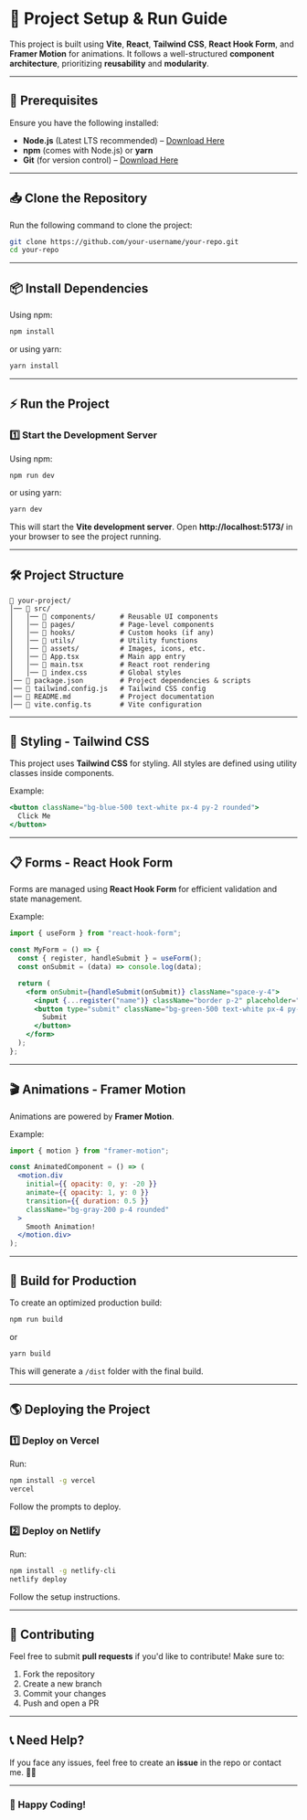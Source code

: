# **🚀 Project Setup & Run Guide**  

This project is built using **Vite**, **React**, **Tailwind CSS**, **React Hook Form**, and **Framer Motion** for animations. It follows a well-structured **component architecture**, prioritizing **reusability** and **modularity**.

---

## **📌 Prerequisites**  
Ensure you have the following installed:  
- **Node.js** (Latest LTS recommended) – [Download Here](https://nodejs.org/)  
- **npm** (comes with Node.js) or **yarn**  
- **Git** (for version control) – [Download Here](https://git-scm.com/)  

---

## **📥 Clone the Repository**  
Run the following command to clone the project:  
```sh
git clone https://github.com/your-username/your-repo.git
cd your-repo
```

---

## **📦 Install Dependencies**  
Using npm:  
```sh
npm install
```
or using yarn:  
```sh
yarn install
```

---

## **⚡ Run the Project**  
### **1️⃣ Start the Development Server**  
Using npm:  
```sh
npm run dev
```
or using yarn:  
```sh
yarn dev
```
This will start the **Vite development server**. Open **http://localhost:5173/** in your browser to see the project running.

---

## **🛠 Project Structure**  
```
📂 your-project/
│── 📂 src/
│   │── 📂 components/      # Reusable UI components
│   │── 📂 pages/           # Page-level components
│   │── 📂 hooks/           # Custom hooks (if any)
│   │── 📂 utils/           # Utility functions
│   │── 📂 assets/          # Images, icons, etc.
│   │── 📜 App.tsx          # Main app entry
│   │── 📜 main.tsx         # React root rendering
│   │── 📜 index.css        # Global styles
│── 📜 package.json         # Project dependencies & scripts
│── 📜 tailwind.config.js   # Tailwind CSS config
│── 📜 README.md            # Project documentation
│── 📜 vite.config.ts       # Vite configuration
```

---

## **🎨 Styling - Tailwind CSS**  
This project uses **Tailwind CSS** for styling. All styles are defined using utility classes inside components.

Example:
```jsx
<button className="bg-blue-500 text-white px-4 py-2 rounded">
  Click Me
</button>
```

---

## **📋 Forms - React Hook Form**  
Forms are managed using **React Hook Form** for efficient validation and state management.

Example:
```jsx
import { useForm } from "react-hook-form";

const MyForm = () => {
  const { register, handleSubmit } = useForm();
  const onSubmit = (data) => console.log(data);

  return (
    <form onSubmit={handleSubmit(onSubmit)} className="space-y-4">
      <input {...register("name")} className="border p-2" placeholder="Name" />
      <button type="submit" className="bg-green-500 text-white px-4 py-2">
        Submit
      </button>
    </form>
  );
};
```

---

## **🎬 Animations - Framer Motion**  
Animations are powered by **Framer Motion**.

Example:
```jsx
import { motion } from "framer-motion";

const AnimatedComponent = () => (
  <motion.div
    initial={{ opacity: 0, y: -20 }}
    animate={{ opacity: 1, y: 0 }}
    transition={{ duration: 0.5 }}
    className="bg-gray-200 p-4 rounded"
  >
    Smooth Animation!
  </motion.div>
);
```

---

## **🚀 Build for Production**  
To create an optimized production build:  
```sh
npm run build
```
or  
```sh
yarn build
```
This will generate a `/dist` folder with the final build.

---

## **🌎 Deploying the Project**  
### **1️⃣ Deploy on Vercel**  
Run:  
```sh
npm install -g vercel
vercel
```
Follow the prompts to deploy.

### **2️⃣ Deploy on Netlify**  
Run:  
```sh
npm install -g netlify-cli
netlify deploy
```
Follow the setup instructions.

---

## **🙌 Contributing**  
Feel free to submit **pull requests** if you'd like to contribute! Make sure to:  
1. Fork the repository  
2. Create a new branch  
3. Commit your changes  
4. Push and open a PR  

---

## **📞 Need Help?**  
If you face any issues, feel free to create an **issue** in the repo or contact me. 🚀🔥  

---

### **🎉 Happy Coding!**  
